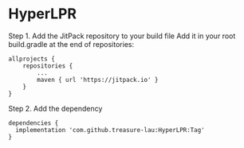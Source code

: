 # HyperLPR
Step 1. Add the JitPack repository to your build file
Add it in your root build.gradle at the end of repositories:
```
allprojects {
	repositories {
		...
		maven { url 'https://jitpack.io' }
	}
}
```
Step 2. Add the dependency
```
dependencies {
  implementation 'com.github.treasure-lau:HyperLPR:Tag'
}
```
